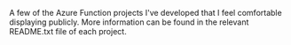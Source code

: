 A few of the Azure Function projects I've developed that I feel comfortable displaying publicly.
More information can be found in the relevant README.txt file of each project.
